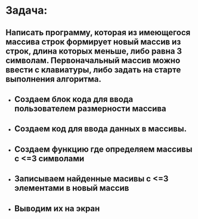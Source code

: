 # Задача: 
## Написать программу, которая из имеющегося массива строк формирует новый массив из строк, длина которых меньше, либо равна 3 символам. Первоначальный массив можно ввести с клавиатуры, либо задать на старте выполнения алгоритма.
- ## Создаем блок кода для ввода пользователем размерности массива
- ## Создаем код для ввода данных в массивы.
- ## Создаем функцию где определяем массивы с <=3 символами
- ## Записываем найденные масивы с <=3 элементами в новый массив
- ## Выводим их на экран